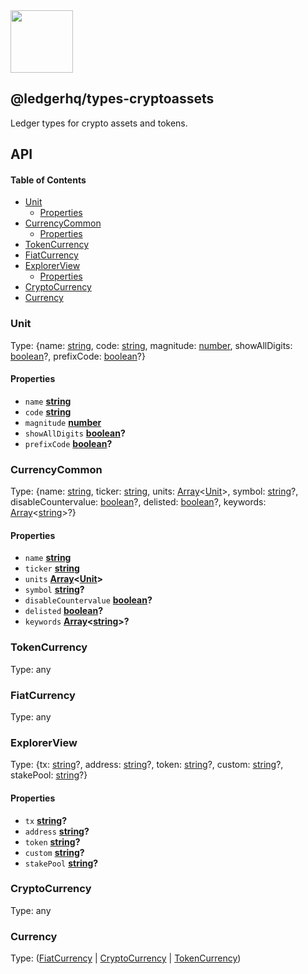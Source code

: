 <img src="https://user-images.githubusercontent.com/4631227/191834116-59cf590e-25cc-4956-ae5c-812ea464f324.png" height="100" />

## @ledgerhq/types-cryptoassets

Ledger types for crypto assets and tokens.

## API

<!-- Generated by documentation.js. Update this documentation by updating the source code. -->

#### Table of Contents

*   [Unit](#unit)
    *   [Properties](#properties)
*   [CurrencyCommon](#currencycommon)
    *   [Properties](#properties-1)
*   [TokenCurrency](#tokencurrency)
*   [FiatCurrency](#fiatcurrency)
*   [ExplorerView](#explorerview)
    *   [Properties](#properties-2)
*   [CryptoCurrency](#cryptocurrency)
*   [Currency](#currency)

### Unit

Type: {name: [string](https://developer.mozilla.org/docs/Web/JavaScript/Reference/Global_Objects/String), code: [string](https://developer.mozilla.org/docs/Web/JavaScript/Reference/Global_Objects/String), magnitude: [number](https://developer.mozilla.org/docs/Web/JavaScript/Reference/Global_Objects/Number), showAllDigits: [boolean](https://developer.mozilla.org/docs/Web/JavaScript/Reference/Global_Objects/Boolean)?, prefixCode: [boolean](https://developer.mozilla.org/docs/Web/JavaScript/Reference/Global_Objects/Boolean)?}

#### Properties

*   `name` **[string](https://developer.mozilla.org/docs/Web/JavaScript/Reference/Global_Objects/String)**&#x20;
*   `code` **[string](https://developer.mozilla.org/docs/Web/JavaScript/Reference/Global_Objects/String)**&#x20;
*   `magnitude` **[number](https://developer.mozilla.org/docs/Web/JavaScript/Reference/Global_Objects/Number)**&#x20;
*   `showAllDigits` **[boolean](https://developer.mozilla.org/docs/Web/JavaScript/Reference/Global_Objects/Boolean)?**&#x20;
*   `prefixCode` **[boolean](https://developer.mozilla.org/docs/Web/JavaScript/Reference/Global_Objects/Boolean)?**&#x20;

### CurrencyCommon

Type: {name: [string](https://developer.mozilla.org/docs/Web/JavaScript/Reference/Global_Objects/String), ticker: [string](https://developer.mozilla.org/docs/Web/JavaScript/Reference/Global_Objects/String), units: [Array](https://developer.mozilla.org/docs/Web/JavaScript/Reference/Global_Objects/Array)<[Unit](#unit)>, symbol: [string](https://developer.mozilla.org/docs/Web/JavaScript/Reference/Global_Objects/String)?, disableCountervalue: [boolean](https://developer.mozilla.org/docs/Web/JavaScript/Reference/Global_Objects/Boolean)?, delisted: [boolean](https://developer.mozilla.org/docs/Web/JavaScript/Reference/Global_Objects/Boolean)?, keywords: [Array](https://developer.mozilla.org/docs/Web/JavaScript/Reference/Global_Objects/Array)<[string](https://developer.mozilla.org/docs/Web/JavaScript/Reference/Global_Objects/String)>?}

#### Properties

*   `name` **[string](https://developer.mozilla.org/docs/Web/JavaScript/Reference/Global_Objects/String)**&#x20;
*   `ticker` **[string](https://developer.mozilla.org/docs/Web/JavaScript/Reference/Global_Objects/String)**&#x20;
*   `units` **[Array](https://developer.mozilla.org/docs/Web/JavaScript/Reference/Global_Objects/Array)<[Unit](#unit)>**&#x20;
*   `symbol` **[string](https://developer.mozilla.org/docs/Web/JavaScript/Reference/Global_Objects/String)?**&#x20;
*   `disableCountervalue` **[boolean](https://developer.mozilla.org/docs/Web/JavaScript/Reference/Global_Objects/Boolean)?**&#x20;
*   `delisted` **[boolean](https://developer.mozilla.org/docs/Web/JavaScript/Reference/Global_Objects/Boolean)?**&#x20;
*   `keywords` **[Array](https://developer.mozilla.org/docs/Web/JavaScript/Reference/Global_Objects/Array)<[string](https://developer.mozilla.org/docs/Web/JavaScript/Reference/Global_Objects/String)>?**&#x20;

### TokenCurrency

Type: any

### FiatCurrency

Type: any

### ExplorerView

Type: {tx: [string](https://developer.mozilla.org/docs/Web/JavaScript/Reference/Global_Objects/String)?, address: [string](https://developer.mozilla.org/docs/Web/JavaScript/Reference/Global_Objects/String)?, token: [string](https://developer.mozilla.org/docs/Web/JavaScript/Reference/Global_Objects/String)?, custom: [string](https://developer.mozilla.org/docs/Web/JavaScript/Reference/Global_Objects/String)?, stakePool: [string](https://developer.mozilla.org/docs/Web/JavaScript/Reference/Global_Objects/String)?}

#### Properties

*   `tx` **[string](https://developer.mozilla.org/docs/Web/JavaScript/Reference/Global_Objects/String)?**&#x20;
*   `address` **[string](https://developer.mozilla.org/docs/Web/JavaScript/Reference/Global_Objects/String)?**&#x20;
*   `token` **[string](https://developer.mozilla.org/docs/Web/JavaScript/Reference/Global_Objects/String)?**&#x20;
*   `custom` **[string](https://developer.mozilla.org/docs/Web/JavaScript/Reference/Global_Objects/String)?**&#x20;
*   `stakePool` **[string](https://developer.mozilla.org/docs/Web/JavaScript/Reference/Global_Objects/String)?**&#x20;

### CryptoCurrency

Type: any

### Currency

Type: ([FiatCurrency](#fiatcurrency) | [CryptoCurrency](#cryptocurrency) | [TokenCurrency](#tokencurrency))
